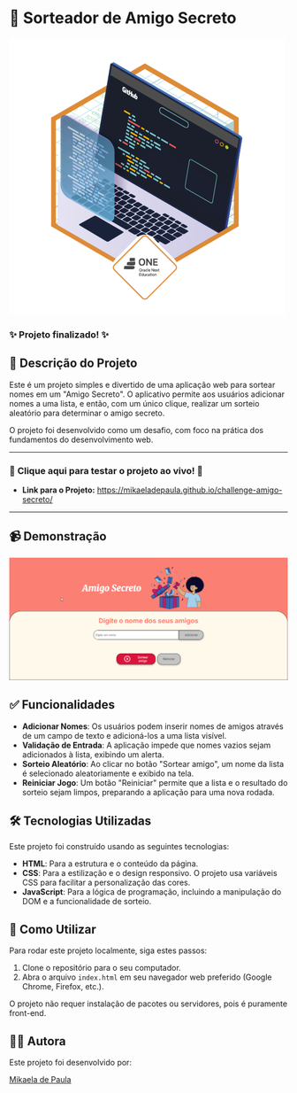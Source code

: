 # 🎁 Sorteador de Amigo Secreto 
[![Badge de Conquista](https://github.com/mikaeladepaula/challenge-amigo-secreto/blob/main/assets/Badge%20Challenge.png?raw=true)](https://mikaeladepaula.github.io/challenge-amigo-secreto/)

### ✨ Projeto finalizado! ✨

## 📝 Descrição do Projeto

Este é um projeto simples e divertido de uma aplicação web para sortear nomes em um "Amigo Secreto". O aplicativo permite aos usuários adicionar nomes a uma lista, e então, com um único clique, realizar um sorteio aleatório para determinar o amigo secreto.

O projeto foi desenvolvido como um desafio, com foco na prática dos fundamentos do desenvolvimento web.

---

### 🎉 **Clique aqui para testar o projeto ao vivo!** 🎉

- **Link para o Projeto:** https://mikaeladepaula.github.io/challenge-amigo-secreto/

---

## 📹 Demonstração

![Demonstração do Sorteador de Amigo Secreto](https://github.com/mikaeladepaula/challenge-amigo-secreto/blob/main/assets/Demonstração.gif?raw=true)

## ✅ Funcionalidades

- **Adicionar Nomes**: Os usuários podem inserir nomes de amigos através de um campo de texto e adicioná-los a uma lista visível.
- **Validação de Entrada**: A aplicação impede que nomes vazios sejam adicionados à lista, exibindo um alerta.
- **Sorteio Aleatório**: Ao clicar no botão "Sortear amigo", um nome da lista é selecionado aleatoriamente e exibido na tela.
- **Reiniciar Jogo**: Um botão "Reiniciar" permite que a lista e o resultado do sorteio sejam limpos, preparando a aplicação para uma nova rodada.

## 🛠️ Tecnologias Utilizadas

Este projeto foi construído usando as seguintes tecnologias:

- **HTML**: Para a estrutura e o conteúdo da página.
- **CSS**: Para a estilização e o design responsivo. O projeto usa variáveis CSS para facilitar a personalização das cores.
- **JavaScript**: Para a lógica de programação, incluindo a manipulação do DOM e a funcionalidade de sorteio.

## 🚀 Como Utilizar

Para rodar este projeto localmente, siga estes passos:

1. Clone o repositório para o seu computador.
2. Abra o arquivo `index.html` em seu navegador web preferido (Google Chrome, Firefox, etc.).

O projeto não requer instalação de pacotes ou servidores, pois é puramente front-end.

## 👩‍💻 Autora

Este projeto foi desenvolvido por:

[Mikaela de Paula](https://github.com/mikaeladepaula)
